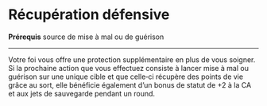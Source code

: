# Récupération défensive

<p><strong>Prérequis</strong> source de mise à mal ou de guérison</p>
<hr>
<p>Votre foi vous offre une protection supplémentaire en plus de vous soigner. Si la prochaine action que vous effectuez consiste à lancer mise à mal ou guérison sur une unique cible et que celle‑ci récupère des points de vie grâce au sort, elle bénéficie également d’un bonus de statut de +2 à la CA et aux jets de sauvegarde pendant un round.</p>